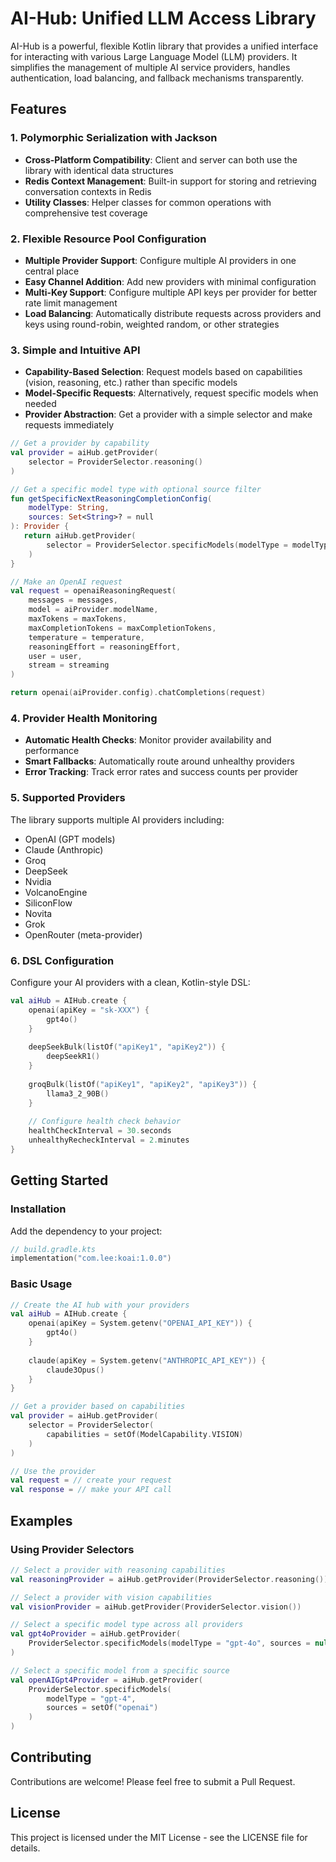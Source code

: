 # AI-Hub: Unified LLM Access Library

AI-Hub is a powerful, flexible Kotlin library that provides a unified interface for interacting with various Large Language Model (LLM) providers. It simplifies the management of multiple AI service providers, handles authentication, load balancing, and fallback mechanisms transparently.

## Features

### 1. Polymorphic Serialization with Jackson

- **Cross-Platform Compatibility**: Client and server can both use the library with identical data structures
- **Redis Context Management**: Built-in support for storing and retrieving conversation contexts in Redis
- **Utility Classes**: Helper classes for common operations with comprehensive test coverage

### 2. Flexible Resource Pool Configuration

- **Multiple Provider Support**: Configure multiple AI providers in one central place
- **Easy Channel Addition**: Add new providers with minimal configuration
- **Multi-Key Support**: Configure multiple API keys per provider for better rate limit management
- **Load Balancing**: Automatically distribute requests across providers and keys using round-robin, weighted random, or other strategies

### 3. Simple and Intuitive API

- **Capability-Based Selection**: Request models based on capabilities (vision, reasoning, etc.) rather than specific models
- **Model-Specific Requests**: Alternatively, request specific models when needed
- **Provider Abstraction**: Get a provider with a simple selector and make requests immediately

```kotlin
// Get a provider by capability
val provider = aiHub.getProvider(
    selector = ProviderSelector.reasoning()
)

// Get a specific model type with optional source filter
fun getSpecificNextReasoningCompletionConfig(
    modelType: String,
    sources: Set<String>? = null
): Provider {
   return aiHub.getProvider(
        selector = ProviderSelector.specificModels(modelType = modelType, sources = sources)
    )
}

// Make an OpenAI request
val request = openaiReasoningRequest(
    messages = messages,
    model = aiProvider.modelName,
    maxTokens = maxTokens,
    maxCompletionTokens = maxCompletionTokens,
    temperature = temperature,
    reasoningEffort = reasoningEffort,
    user = user,
    stream = streaming
)

return openai(aiProvider.config).chatCompletions(request)
```

### 4. Provider Health Monitoring

- **Automatic Health Checks**: Monitor provider availability and performance
- **Smart Fallbacks**: Automatically route around unhealthy providers
- **Error Tracking**: Track error rates and success counts per provider

### 5. Supported Providers

The library supports multiple AI providers including:

- OpenAI (GPT models)
- Claude (Anthropic)
- Groq
- DeepSeek
- Nvidia 
- VolcanoEngine
- SiliconFlow
- Novita
- Grok
- OpenRouter (meta-provider)

### 6. DSL Configuration

Configure your AI providers with a clean, Kotlin-style DSL:

```kotlin
val aiHub = AIHub.create {
    openai(apiKey = "sk-XXX") {
        gpt4o()
    }
    
    deepSeekBulk(listOf("apiKey1", "apiKey2")) {
        deepSeekR1()
    }
    
    groqBulk(listOf("apiKey1", "apiKey2", "apiKey3")) {
        llama3_2_90B()
    }
    
    // Configure health check behavior
    healthCheckInterval = 30.seconds
    unhealthyRecheckInterval = 2.minutes
}
```

## Getting Started

### Installation

Add the dependency to your project:

```kotlin
// build.gradle.kts
implementation("com.lee:koai:1.0.0")
```

### Basic Usage

```kotlin
// Create the AI hub with your providers
val aiHub = AIHub.create {
    openai(apiKey = System.getenv("OPENAI_API_KEY")) {
        gpt4o()
    }
    
    claude(apiKey = System.getenv("ANTHROPIC_API_KEY")) {
        claude3Opus()
    }
}

// Get a provider based on capabilities
val provider = aiHub.getProvider(
    selector = ProviderSelector(
        capabilities = setOf(ModelCapability.VISION)
    )
)

// Use the provider
val request = // create your request
val response = // make your API call
```

## Examples

### Using Provider Selectors

```kotlin
// Select a provider with reasoning capabilities
val reasoningProvider = aiHub.getProvider(ProviderSelector.reasoning())

// Select a provider with vision capabilities
val visionProvider = aiHub.getProvider(ProviderSelector.vision())

// Select a specific model type across all providers
val gpt4oProvider = aiHub.getProvider(
    ProviderSelector.specificModels(modelType = "gpt-4o", sources = null)
)

// Select a specific model from a specific source
val openAIGpt4Provider = aiHub.getProvider(
    ProviderSelector.specificModels(
        modelType = "gpt-4", 
        sources = setOf("openai")
    )
)
```

## Contributing

Contributions are welcome! Please feel free to submit a Pull Request.

## License

This project is licensed under the MIT License - see the LICENSE file for details. 